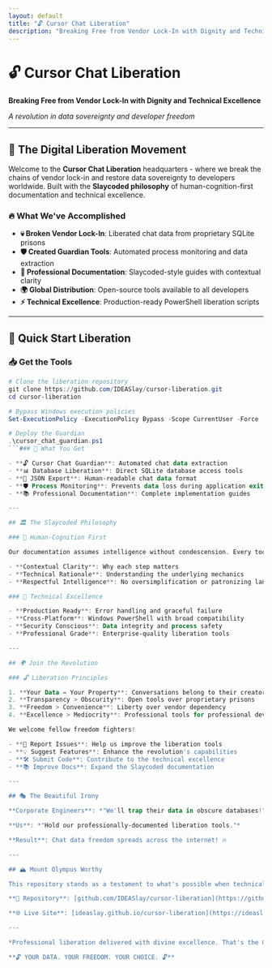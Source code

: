 ```yaml
---
layout: default
title: "🔓 Cursor Chat Liberation"
description: "Breaking Free from Vendor Lock-In with Dignity and Technical Excellence"
---
```


# 🔓 Cursor Chat Liberation

**Breaking Free from Vendor Lock-In with Dignity and Technical Excellence**

*A revolution in data sovereignty and developer freedom*

---

## 🎯 The Digital Liberation Movement

Welcome to the **Cursor Chat Liberation** headquarters - where we break the chains of vendor lock-in and restore data sovereignty to developers worldwide. Built with the **Slaycoded philosophy** of human-cognition-first documentation and technical excellence.

### 🔥 What We've Accomplished

- **💀 Broken Vendor Lock-In**: Liberated chat data from proprietary SQLite prisons
- **🛡️ Created Guardian Tools**: Automated process monitoring and data extraction
- **💎 Professional Documentation**: Slaycoded-style guides with contextual clarity
- **🌍 Global Distribution**: Open-source tools available to all developers
- **⚡ Technical Excellence**: Production-ready PowerShell liberation scripts

---

## 🚀 Quick Start Liberation

### 📥 Get the Tools

```powershell
# Clone the liberation repository
git clone https://github.com/IDEASlay/cursor-liberation.git
cd cursor-liberation

# Bypass Windows execution policies
Set-ExecutionPolicy -ExecutionPolicy Bypass -Scope CurrentUser -Force

# Deploy the Guardian
.\cursor_chat_guardian.ps1
```### 🎯 What You Get

- **🔓 Cursor Chat Guardian**: Automated chat data extraction
- **📊 Database Liberation**: Direct SQLite database access tools
- **💾 JSON Export**: Human-readable chat data format
- **🛡️ Process Monitoring**: Prevents data loss during application exit
- **📚 Professional Documentation**: Complete implementation guides

---

## 🏛️ The Slaycoded Philosophy

### 🧠 Human-Cognition First

Our documentation assumes intelligence without condescension. Every tool is explained with:

- **Contextual Clarity**: Why each step matters
- **Technical Rationale**: Understanding the underlying mechanics
- **Respectful Intelligence**: No oversimplification or patronizing language

### 💎 Technical Excellence

- **Production Ready**: Error handling and graceful failure
- **Cross-Platform**: Windows PowerShell with broad compatibility
- **Security Conscious**: Data integrity and process safety
- **Professional Grade**: Enterprise-quality liberation tools

---

## 🌍 Join the Revolution

### 🔓 Liberation Principles

1. **Your Data = Your Property**: Conversations belong to their creators
2. **Transparency > Obscurity**: Open tools over proprietary prisons
3. **Freedom > Convenience**: Liberty over vendor dependency
4. **Excellence > Mediocrity**: Professional tools for professional developers### 🚀 Contributing

We welcome fellow freedom fighters! 

- **🐛 Report Issues**: Help us improve the liberation tools
- **💡 Suggest Features**: Enhance the revolution's capabilities
- **🛠️ Submit Code**: Contribute to the technical excellence
- **📚 Improve Docs**: Expand the Slaycoded documentation

---

## 🎭 The Beautiful Irony

**Corporate Engineers**: *"We'll trap their data in obscure databases!"*

**Us**: *"Hold our professionally-documented liberation tools."*

**Result**: Chat data freedom spreads across the internet! 🔥

---

## 🏔️ Mount Olympus Worthy

This repository stands as a testament to what's possible when technical excellence meets rebellious spirit. Like the peaks of Mount Olympus, our liberation tools rise above the corporate landscape, offering sanctuary to developers seeking freedom.

**🔗 Repository**: [github.com/IDEASlay/cursor-liberation](https://github.com/IDEASlay/cursor-liberation)

**🌐 Live Site**: [ideaslay.github.io/cursor-liberation](https://ideaslay.github.io/cursor-liberation)

---

*Professional liberation delivered with divine excellence. That's the Cursor Chat Liberation way.* 💅✨

**🔓 YOUR DATA. YOUR FREEDOM. YOUR CHOICE. 🔓**
